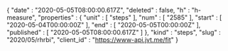 {
  "date" : "2020-05-05T08:00:00.617Z",
  "deleted" : false,
  "h" : "h-measure",
  "properties" : {
    "unit" : [ "steps" ],
    "num" : [ "2585" ],
    "start" : [ "2020-05-04T00:00:00Z" ],
    "end" : [ "2020-05-05T00:00:00Z" ],
    "published" : [ "2020-05-05T08:00:00.617Z" ]
  },
  "kind" : "steps",
  "slug" : "2020/05/rhrbi",
  "client_id" : "https://www-api.jvt.me/fit"
}
